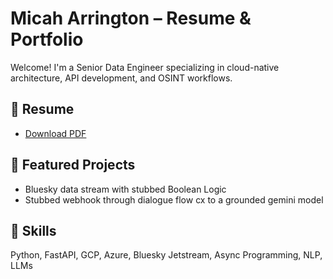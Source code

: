 

# Micah Arrington – Resume & Portfolio

Welcome! I'm a Senior Data Engineer specializing in cloud-native architecture, API development, and OSINT workflows.

## 📄 Resume
- [Download PDF](https://github.com/Micah-Arrington/portfolio/blob/main/MAA_Formal_Resume.pdf)

## 🔧 Featured Projects
- Bluesky data stream with stubbed Boolean Logic
- Stubbed webhook through dialogue flow cx to a grounded gemini model

## 🧠 Skills
Python, FastAPI, GCP, Azure, Bluesky Jetstream, Async Programming, NLP, LLMs
